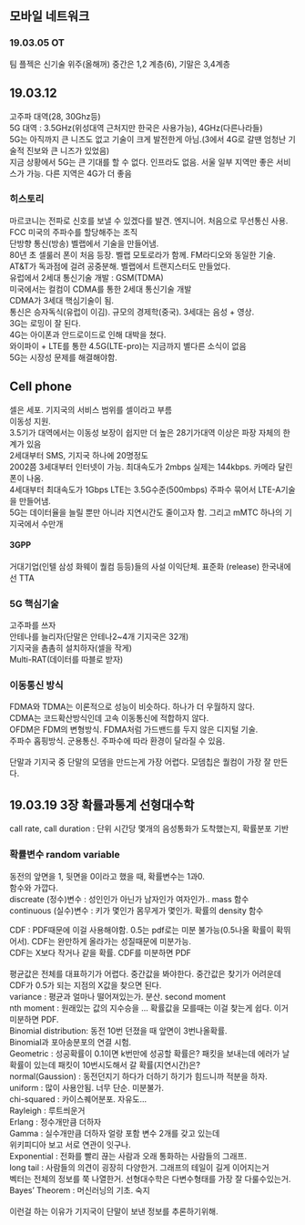 ## 모바일 네트워크

### 19.03.05 OT
팀 플젝은 신기술 위주(올해꺼)
중간은 1,2 계층(6), 기말은 3,4계층
<br>
## 19.03.12
고주파 대역(28, 30Ghz등)
<br>
5G 대역 : 3.5GHz(위성대역 근처지만 한국은 사용가능), 4GHz(다른나라들)
<br>
5G는 아직까지 큰 니즈도 없고 기술이 크게 발전한게 아님.(3에서 4G로 갈땐 엄청난 기술적 진보와 큰 니즈가 있었음)
<br>
지금 상황에서 5G는 큰 기대를 할 수 없다. 인프라도 없음. 서울 일부 지역만 좋은 서비스가 가능. 다른 지역은 4G가 더 좋음
<br>

### 히스토리
마르코니는 전파로 신호를 보낼 수 있겠다를 발견. 엔지니어. 처음으로 무선통신 사용.
<br>
FCC 미국의 주파수를 할당해주는 조직
<br>
단방향 통신(방송) 벨랩에서 기술을 만들어냄.
<br>
80년 초 셀룰러 폰이 처음 등장. 벨랩 모토로라가 함께. FM라디오와 동일한 기술.
<br>
AT&T가 독과점에 걸려 공중분해. 벨랩에서 트랜지스터도 만들었다.
<br>
유럽에서 2세대 통신기술 개발 : GSM(TDMA)
<br>
미국에서는 컬컴이 CDMA를 통한 2세대 통신기술 개발
<br>
CDMA가 3세대 핵심기술이 됨. 
<br>
통신은 승자독식(유럽이 이김). 규모의 경제학(중국). 3세대는 음성 + 영상.
<br>
3G는 로밍이 잘 된다. 
<br>
4G는 아이폰과 안드로이드로 인해 대박을 쳤다.
<br>
와이파이 + LTE를 통한 4.5G(LTE-pro)는 지금까지 별다른 소식이 없음
<br>
5G는 시장성 문제를 해결해야함.

## Cell phone
셀은 세포. 기지국의 서비스 범위를 셀이라고 부름
<br>
이동성 지원. 
<br>
3.5기가 대역에서는 이동성 보장이 쉽지만 더 높은 28기가대역 이상은 파장 자체의 한계가 있음
<br>
2세대부터 SMS, 기지국 하나에 20명정도
<br>
2002쯤 3세대부터 인터넷이 가능. 최대속도가 2mbps 실제는 144kbps. 카메라 달린 폰이 나옴. 
<br>
4세대부터 최대속도가 1Gbps LTE는 3.5G수준(500mbps) 주파수 묶어서 LTE-A기술을 만들어냄.
<br>
5G는 데이터율을 늘릴 뿐만 아니라 지연시간도 줄이고자 함. 그리고 mMTC 하나의 기지국에서 수만개
<br>

#### 3GPP 
거대기업(인텔 삼성 화웨이 퀄컴 등등)들의 사설 이익단체. 표준화 (release)
한국내에선 TTA

### 5G 핵심기술
고주파를 쓰자
<br>
안테나를 늘리자(단말은 안테나2~4개 기지국은 32개)
<br>
기지국을 촘촘히 설치하자(셀을 작게)
<br>
Multi-RAT(데이터를 따블로 받자)

### 이동통신 방식
FDMA와 TDMA는 이론적으로 성능이 비슷하다. 하나가 더 우월하지 않다.
<br>
CDMA는 코드확산방식인데 고속 이동통신에 적합하지 않다.
<br>
OFDM은 FDM의 변형방식. FDMA처럼 가드밴드를 두지 않은 디지털 기술.
<br>
주파수 홉핑방식. 군용통신. 주파수에 따라 환경이 달라질 수 있음.
<br>
<br>
단말과 기지국 중 단말의 모뎀을 만드는게 가장 어렵다. 모뎀칩은 퀄컴이 가장 잘 만든다.
<br>

## 19.03.19  3장 확률과통계 선형대수학
call rate, call duration : 단위 시간당 몇개의 음성통화가 도착했는지, 확률분포 기반 <br>

### 확률변수 random variable
동전의 앞면을 1, 뒷면을 0이라고 했을 때, 확률변수는 1과0. <br>
함수와 가깝다. <br>
discreate (정수)변수 : 성인인가 아닌가 남자인가 여자인가.. mass 함수<br>
continuous (실수)변수 : 키가 몇인가 몸무게가 몇인가. 확률의 density 함수<br>

CDF : PDF때문에 이걸 사용해야함. 0.5는 pdf로는 미분 불가능(0.5나올 확률이 확뛰어서). CDF는 완만하게 올라가는 성질때문에 미분가능. <br>
CDF는 X보다 작거나 같을 확률. CDF를 미분하면 PDF<br>
<br>
평균값은 전체를 대표하기가 어렵다. 중간값을 봐야한다. 중간값은 찾기가 어려운데 CDF가 0.5가 되는 지점의 X값을 찾으면 된다.<br>
variance : 평균과 얼마나 떨어져있는가. 분산.  second moment<br>
nth moment : 원래있는 값의 지수승을 ... 확률값을 모를때는 이걸 찾는게 쉽다. 이거 미분하면 PDF.<br>
Binomial distribution: 동전 10번 던졌을 때 앞면이 3번나올확률. <br>
Binomial과 포아송분포의 연결 시험. <br>
Geometric : 성공확률이 0.1이면 k번만에 성공할 확률은? 패킷을 보내는데 에러가 날 확률이 있는데 패킷이 10번시도해서 갈 확률(지연시간)은?<br>
normal(Gaussion) : 동전던지기 하다가 더하기 하기가 힘드니까 적분을 하자. <br>
uniform : 많이 사용안됨. 너무 단순. 미분불가. <br>
chi-squared : 카이스퀘어분포. 자유도...<br>
Rayleigh : 루트씌운거 <br>
Erlang : 정수개만큼 더하자 <br>
Gamma : 실수개만큼 더하자 얼랑 포함 변수 2개를 갖고 있는데<br>
위키피디아 보고 서로 연관이 잇구나. <br>
Exponential : 전화를 빨리 끊는 사람과 오래 통화하는 사람들의 그래프. <br>
long tail : 사람들의 의견이 굉장히 다양한거. 그래프의 테일이 길게 이어지는거 <br>
벡터는 전체의 정보를 쭉 나열한거. 선형대수학은 다변수형태를 가장 잘 다룰수있는거. <br>
Bayes’ Theorem : 머신러닝의 기초. 숙지 <br>
<br>
이런걸 하는 이유가 기지국이 단말이 보낸 정보를 추론하기위해. <br>

<br>

